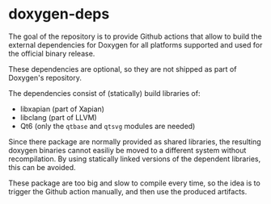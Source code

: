 # doxygen-deps
The goal of the repository is to provide Github actions that allow to build the external dependencies 
for Doxygen for all platforms supported and used for the official binary release.

These dependencies are optional, so they are not shipped as part of Doxygen's repository.

The dependencies consist of (statically) build libraries of:
- libxapian (part of Xapian)
- libclang (part of LLVM)
- Qt6 (only the `qtbase` and `qtsvg` modules are needed)

Since there package are normally provided as shared libraries, the resulting doxygen binaries cannot easiliy be moved to a different system without recompilation.
By using statically linked versions of the dependent libraries, this can be avoided.

These package are too big and slow to compile every time, so the idea is to trigger the Github action manually, and then use the produced artifacts.
